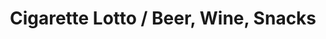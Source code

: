 ---
title: "Cigarette Lotto / Beer, Wine, Snacks"
url: /seattle/cigarette-lotto-beer-wine-snacks/
shop: Tabak
---